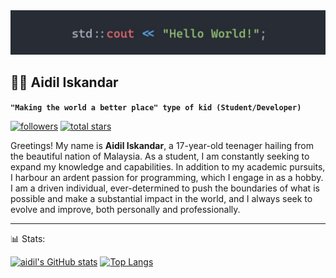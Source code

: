 <img src="https://raw.githubusercontent.com/aidil-sekandar/aidil-sekandar/main/banner.jpg" alt="Banner">

## 🧑‍💻 Aidil Iskandar

**`"Making the world a better place" type of kid (Student/Developer)`**

<p align="left">
  <a href="https://github.com/aidil-sekandar?tab=followers">
    <img alt="followers" title="Follow me on Github" src="https://custom-icon-badges.demolab.com/github/followers/aidil-sekandar?color=236ad3&labelColor=1155ba&style=for-the-badge&logo=person-add&label=Follow&logoColor=white" /></a>
  <a href="https://github.com/aidil-sekandar?tab=repositories&sort=stargazers">
    <img alt="total stars" title="Total stars on GitHub" src="https://custom-icon-badges.demolab.com/github/stars/aidil-sekandar?color=55960c&style=for-the-badge&labelColor=488207&logo=star" /></a>
</p>

Greetings! My name is **Aidil Iskandar**, a 17-year-old teenager hailing from the beautiful nation of Malaysia. As a student, I am constantly seeking to expand my knowledge and capabilities. In addition to my academic pursuits, I harbour an ardent passion for programming, which I engage in as a hobby. I am a driven individual, ever-determined to push the boundaries of what is possible and make a substantial impact in the world, and I always seek to evolve and improve, both personally and professionally.

---

📊 Stats:

[![aidil's GitHub stats](https://github-readme-stats.vercel.app/api?username=aidil-sekandar&show_icons=true&theme=gruvbox)](https://github.com/aidil-sekandar/)
[![Top Langs](https://github-readme-stats.vercel.app/api/top-langs/?username=aidil-sekandar&layout=compact&theme=gruvbox)](https://github.com/aidil-sekandar/)

